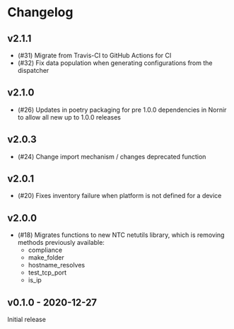 # Changelog

## v2.1.1

- (#31) Migrate from Travis-CI to GitHub Actions for CI
- (#32) Fix data population when generating configurations from the dispatcher

## v2.1.0

- (#26) Updates in poetry packaging for pre 1.0.0 dependencies in Nornir to allow all new up to 1.0.0 releases

## v2.0.3

- (#24) Change import mechanism / changes deprecated function

## v2.0.1

- (#20) Fixes inventory failure when platform is not defined for a device
## v2.0.0

- (#18) Migrates functions to new NTC netutils library, which is removing methods previously available:
  - compliance
  - make_folder
  - hostname_resolves
  - test_tcp_port
  - is_ip

## v0.1.0 - 2020-12-27

Initial release
